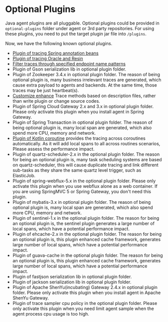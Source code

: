 # Optional Plugins
Java agent plugins are all pluggable. Optional plugins could be provided in `optional-plugins` folder under agent or 3rd party repositories.
For using these plugins, you need to put the target plugin jar file into `/plugins`.

Now, we have the following known optional plugins.
* [Plugin of tracing Spring annotation beans](agent-optional-plugins/Spring-annotation-plugin.md)
* [Plugin of tracing Oracle and Resin](agent-optional-plugins/Oracle-Resin-plugins.md)
* [Filter traces through specified endpoint name patterns](agent-optional-plugins/trace-ignore-plugin.md)
* Plugin of Gson serialization lib in optional plugin folder.
* Plugin of Zookeeper 3.4.x in optional plugin folder. The reason of being optional plugin is, many business irrelevant traces are generated, which cause extra payload to agents and backends. At the same time, those traces may be just heartbeat(s).
* [Customize enhance](Customize-enhance-trace.md) Trace methods based on description files, rather than write plugin or change source codes.
* Plugin of Spring Cloud Gateway 2.x and 3.x in optional plugin folder. Please only activate this plugin when you install agent in Spring Gateway. 
* Plugin of Spring Transaction in optional plugin folder. The reason of being optional plugin is, many local span are generated, which also spend more CPU, memory and network.
* [Plugin of Kotlin coroutine](agent-optional-plugins/Kotlin-Coroutine-plugin.md) provides the tracing across coroutines automatically. As it will add local spans to all across routines scenarios, Please assess the performance impact.
* Plugin of quartz-scheduler-2.x in the optional plugin folder. The reason for being an optional plugin is, many task scheduling systems are based on quartz-scheduler, this will cause duplicate tracing and link different sub-tasks as they share the same quartz level trigger, such as ElasticJob.
* Plugin of spring-webflux-5.x in the optional plugin folder. Please only activate this plugin when you use webflux alone as a web container. If you are using SpringMVC 5 or Spring Gateway, you don't need this plugin.
* Plugin of mybatis-3.x in optional plugin folder. The reason of being optional plugin is, many local span are generated, which also spend more CPU, memory and network.
* Plugin of sentinel-1.x in the optional plugin folder. The reason for being an optional plugin is, the sentinel plugin generates a large number of local spans, which have a potential performance impact.
* Plugin of ehcache-2.x in the optional plugin folder. The reason for being an optional plugin is, this plugin enhanced cache framework, generates large number of local spans, which have a potential performance impact.
* Plugin of guava-cache in the optional plugin folder. The reason for being an optional plugin is, this plugin enhanced cache framework, generates large number of local spans, which have a potential performance impact.
* Plugin of fastjson serialization lib in optional plugin folder.
* Plugin of jackson serialization lib in optional plugin folder.
* Plugin of Apache ShenYu(incubating) Gateway 2.4.x in optional plugin folder. Please only activate this plugin when you install agent in Apache ShenYu Gateway.
* Plugin of trace sampler cpu policy in the optional plugin folder. Please only activate this plugin when you need limit agent sample when the agent process cpu usage is too high.
